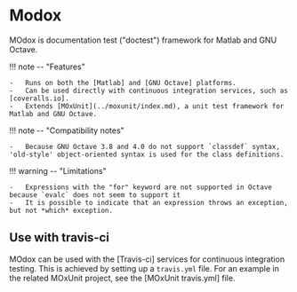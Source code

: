 # Modox

MOdox is documentation test ("doctest") framework for Matlab and GNU Octave.

!!! note -- "Features"

    -   Runs on both the [Matlab] and [GNU Octave] platforms.
    -   Can be used directly with continuous integration services, such as [coveralls.io].
    -   Extends [MOxUnit](../moxunit/index.md), a unit test framework for Matlab and GNU Octave.

!!! note -- "Compatibility notes"

    -   Because GNU Octave 3.8 and 4.0 do not support `classdef` syntax, 'old-style' object-oriented syntax is used for the class definitions.

!!! warning -- "Limitations"

    -   Expressions with the "for" keyword are not supported in Octave because `evalc` does not seem to support it
    -   It is possible to indicate that an expression throws an exception, but not *which* exception.

## Use with travis-ci

MOdox can be used with the [Travis-ci] services for continuous integration testing.
This is achieved by setting up a `travis.yml` file.
For an example in the related MOxUnit project, see the [MOxUnit travis.yml] file.
